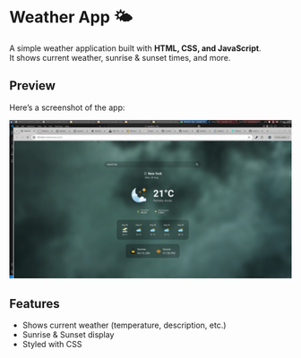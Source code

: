 # Weather App 🌤️

A simple weather application built with **HTML, CSS, and JavaScript**.  
It shows current weather, sunrise & sunset times, and more.

## Preview

Here’s a screenshot of the app:

![App Screenshot](./assets/screenshot.png)

## Features

- Shows current weather (temperature, description, etc.)
- Sunrise & Sunset display
- Styled with CSS
